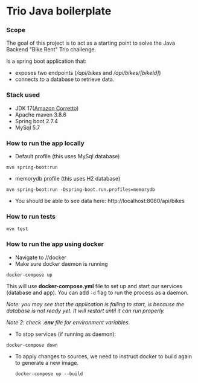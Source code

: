 # Trio Java boilerplate

### Scope

The goal of this project is to act as a starting point to solve the Java Backend "Bike Rent" Trio challenge. 

Is a spring boot application that:
* exposes two endpoints (*/api/bikes* and */api/bikes/[bikeId]*) 
* connects to a database to retrieve data. 

### Stack used
* JDK 17([Amazon Corretto](https://docs.aws.amazon.com/corretto/latest/corretto-17-ug/downloads-list.html)) 
* Apache maven 3.8.6
* Spring boot 2.7.4
* MySql 5.7

### How to run the app locally

* Default profile (this uses MySql database)
  
```mvn spring-boot:run```

* memorydb profile (this uses H2 database)

```mvn spring-boot:run -Dspring-boot.run.profiles=memorydb```

* You should be able to see data here:
  http://localhost:8080/api/bikes

### How to run tests

```mvn test```

### How to run the app using docker
* Navigate to /<project-root>/docker
* Make sure docker daemon is running

```docker-compose up```

This will use **docker-compose.yml** file to set up and start our services (database and app). 
You can add ```-d``` flag to run the process as a daemon.


*Note: you may see that the application is failing to start, is because the database is not ready yet. It will restart until it can run properly.*

*Note 2: check **.env** file for environment variables.*

* To stop services (if running as daemon):

```docker-compose down```

* To apply changes to sources, we need to instruct docker to build again to generate a new image. 

  
  ```docker-compose up --build```

